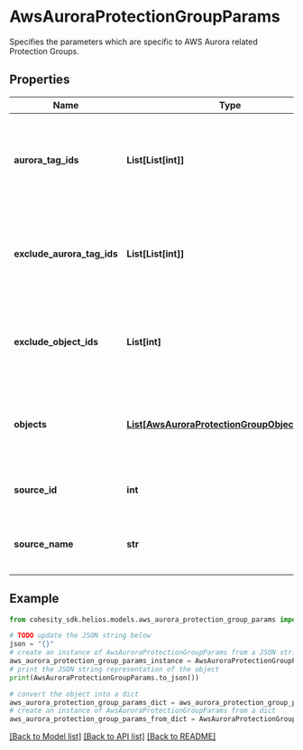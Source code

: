# AwsAuroraProtectionGroupParams

Specifies the parameters which are specific to AWS Aurora related Protection Groups.

## Properties

Name | Type | Description | Notes
------------ | ------------- | ------------- | -------------
**aurora_tag_ids** | **List[List[int]]** | Array of arrays of Aurora Tag Ids that specify aurora clusters to protect. | [optional] 
**exclude_aurora_tag_ids** | **List[List[int]]** | Array of arrays of RDS Tag Ids that specify aurora clusters to exclude. | [optional] 
**exclude_object_ids** | **List[int]** | Specifies the objects to be excluded in the Protection Group. | [optional] 
**objects** | [**List[AwsAuroraProtectionGroupObjectParams]**](AwsAuroraProtectionGroupObjectParams.md) | Specifies the objects to be included in the Protection Group. | [optional] 
**source_id** | **int** | Specifies the id of the parent of the objects. | [optional] [readonly] 
**source_name** | **str** | Specifies the name of the parent of the objects. | [optional] [readonly] 

## Example

```python
from cohesity_sdk.helios.models.aws_aurora_protection_group_params import AwsAuroraProtectionGroupParams

# TODO update the JSON string below
json = "{}"
# create an instance of AwsAuroraProtectionGroupParams from a JSON string
aws_aurora_protection_group_params_instance = AwsAuroraProtectionGroupParams.from_json(json)
# print the JSON string representation of the object
print(AwsAuroraProtectionGroupParams.to_json())

# convert the object into a dict
aws_aurora_protection_group_params_dict = aws_aurora_protection_group_params_instance.to_dict()
# create an instance of AwsAuroraProtectionGroupParams from a dict
aws_aurora_protection_group_params_from_dict = AwsAuroraProtectionGroupParams.from_dict(aws_aurora_protection_group_params_dict)
```
[[Back to Model list]](../README.md#documentation-for-models) [[Back to API list]](../README.md#documentation-for-api-endpoints) [[Back to README]](../README.md)


